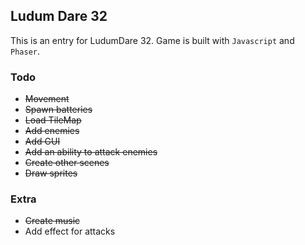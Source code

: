 Ludum Dare 32
-------------

This is an entry for LudumDare 32. Game is built with `Javascript` and `Phaser`.

### Todo
* ~~Movement~~
* ~~Spawn batteries~~
* ~~Load TileMap~~
* ~~Add enemies~~
* ~~Add GUI~~
* ~~Add an ability to attack enemies~~
* ~~Create other scenes~~
* ~~Draw sprites~~

### Extra
* ~~Create music~~
* Add effect for attacks